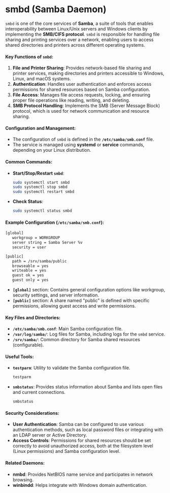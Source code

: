 # smbd (Samba Daemon)

`smbd` is one of the core services of **Samba**, a suite of tools that enables interoperability between Linux/Unix servers and Windows clients by implementing the **SMB/CIFS protocol**. `smbd` is responsible for handling file sharing and printing services over a network, enabling users to access shared directories and printers across different operating systems.

#### **Key Functions of `smbd`**:
1. **File and Printer Sharing**: Provides network-based file sharing and printer services, making directories and printers accessible to Windows, Linux, and macOS systems.
2. **Authentication**: Handles user authentication and enforces access permissions for shared resources based on Samba configuration.
3. **File Access**: Manages file access requests, locking, and ensuring proper file operations like reading, writing, and deleting.
4. **SMB Protocol Handling**: Implements the SMB (Server Message Block) protocol, which is used for network communication and resource sharing.
  
#### **Configuration and Management**:
- The configuration of `smbd` is defined in the **`/etc/samba/smb.conf`** file.
- The service is managed using **systemd** or **service** commands, depending on your Linux distribution.

#### **Common Commands**:
- **Start/Stop/Restart `smbd`**:
  ```bash
  sudo systemctl start smbd
  sudo systemctl stop smbd
  sudo systemctl restart smbd
  ```
  
- **Check Status**:
  ```bash
  sudo systemctl status smbd
  ```

#### **Example Configuration** (`/etc/samba/smb.conf`):
```bash
[global]
   workgroup = WORKGROUP
   server string = Samba Server %v
   security = user

[public]
   path = /srv/samba/public
   browseable = yes
   writeable = yes
   guest ok = yes
   guest only = yes
```
- **`[global]`** section: Contains general configuration options like workgroup, security settings, and server information.
- **`[public]`** section: A share named "public" is defined with specific permissions, allowing guest access and write permissions.

#### **Key Files and Directories**:
- **`/etc/samba/smb.conf`**: Main Samba configuration file.
- **`/var/log/samba/`**: Log files for Samba, including logs for the `smbd` service.
- **`/srv/samba/`**: Common directory for Samba shared resources (configurable).

#### **Useful Tools**:
- **`testparm`**: Utility to validate the Samba configuration file.
  ```bash
  testparm
  ```
- **`smbstatus`**: Provides status information about Samba and lists open files and current connections.
  ```bash
  smbstatus
  ```

#### **Security Considerations**:
- **User Authentication**: Samba can be configured to use various authentication methods, such as local password files or integrating with an LDAP server or Active Directory.
- **Access Controls**: Permissions for shared resources should be set correctly to avoid unauthorized access, both at the filesystem level (Linux permissions) and Samba configuration level.
  
#### **Related Daemons**:
- **nmbd**: Provides NetBIOS name service and participates in network browsing.
- **winbindd**: Helps integrate with Windows domain authentication.


